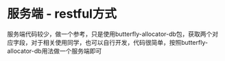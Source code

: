 # 服务端 - restful方式
服务端代码较少，做一个参考，只是使用butterfly-allocator-db包，获取两个对应字段，对于相关使用同学，也可以自行开发，代码很简单，按照butterfly-allocator-db用法做一个服务端即可
